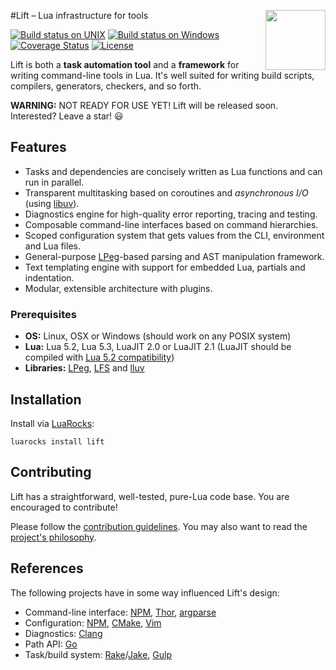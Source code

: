 #<img src="https://tbastos.github.io/i/lift.svg" height="96" align="right"/>Lift – Lua infrastructure for tools

[![Build status on UNIX](https://travis-ci.org/tbastos/lift.svg?branch=master)](https://travis-ci.org/tbastos/lift) [![Build status on Windows](https://ci.appveyor.com/api/projects/status/j15esm249a67d7f6?svg=true)](https://ci.appveyor.com/project/tbastos/lift) [![Coverage Status](https://coveralls.io/repos/tbastos/lift/badge.svg?branch=master&service=github)](https://coveralls.io/github/tbastos/lift?branch=master) [![License](http://img.shields.io/badge/License-MIT-brightgreen.svg)](LICENSE)

Lift is both a **task automation tool** and a **framework** for writing command-line tools in Lua. It's well suited for writing build scripts, compilers, generators, checkers, and so forth.

**WARNING:** NOT READY FOR USE YET! Lift will be released soon. Interested? Leave a star! :smiley:

## Features
- Tasks and dependencies are concisely written as Lua functions and can run in parallel.
- Transparent multitasking based on coroutines and _asynchronous I/O_ (using [libuv]).
- Diagnostics engine for high-quality error reporting, tracing and testing.
- Composable command-line interfaces based on command hierarchies.
- Scoped configuration system that gets values from the CLI, environment and Lua files. 
- General-purpose [LPeg]-based parsing and AST manipulation framework.
- Text templating engine with support for embedded Lua, partials and indentation.
- Modular, extensible architecture with plugins.

### Prerequisites
- **OS:** Linux, OSX or Windows (should work on any POSIX system)
- **Lua:** Lua 5.2, Lua 5.3, LuaJIT 2.0 or LuaJIT 2.1 (LuaJIT should be
compiled with [Lua 5.2 compatibility](http://luajit.org/extensions.html))
- **Libraries:** [LPeg], [LFS] and [lluv]
 
## Installation

Install via [LuaRocks]:

    luarocks install lift

## Contributing

Lift has a straightforward, well-tested, pure-Lua code base.
You are encouraged to contribute!

Please follow the [contribution guidelines](CONTRIBUTING.md).
You may also want to read the [project's philosophy](CONTRIBUTING.md#philosophy).

## References

The following projects have in some way influenced Lift's design:

- Command-line interface: [NPM], [Thor], [argparse]
- Configuration: [NPM], [CMake], [Vim]
- Diagnostics: [Clang]
- Path API: [Go]
- Task/build system: [Rake]/[Jake], [Gulp]

[argparse]: https://github.com/mpeterv/argparse
[busted]: http://olivinelabs.com/busted
[Clang]: http://clang.llvm.org/docs/InternalsManual.html
[CMake]: http://www.cmake.org/
[DSL]: http://en.wikipedia.org/wiki/Domain-specific_language
[Go]: http://golang.org/pkg/path/filepath/
[Gulp]: http://gulpjs.com/
[Jake]: http://jakejs.com/
[LFS]: http://keplerproject.github.io/luafilesystem/
[libuv]: http://libuv.org/
[lluv]: https://github.com/moteus/lua-lluv
[LPeg]: http://www.inf.puc-rio.br/~roberto/lpeg/
[Lua]: http://www.lua.org/
[LuaRocks]: http://www.luarocks.org/
[NPM]: https://www.npmjs.org/doc/
[Rake]: http://en.wikipedia.org/wiki/Rake_(software)
[Thor]: https://github.com/erikhuda/thor/wiki
[Vim]: http://en.wikipedia.org/wiki/Vim_(text_editor)
